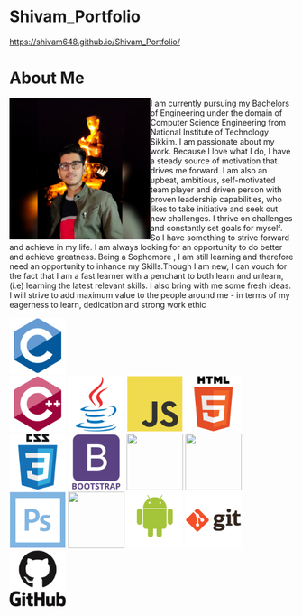 # Shivam_Portfolio
 https://shivam648.github.io/Shivam_Portfolio/

<h1>About Me</h1>

<img align="left"  width="250" height="250" src="img/Shivam.jpg">
I am currently pursuing my Bachelors of Engineering under the domain of Computer Science Engineering from National Institute of Technology Sikkim. I am passionate about my work. Because I love what I do, I have a steady source of motivation that drives me forward. I am also an upbeat, ambitious, self-motivated team player and driven person with proven leadership capabilities, who likes to take initiative and seek out new challenges. I thrive on challenges and constantly set goals for myself. So I have something to strive forward and achieve in my life. I am always looking for an opportunity to do better and achieve greatness.
Being a Sophomore , I am still learning and therefore need an opportunity to inhance my Skills.Though I am new, I can vouch for the fact that I am a fast learner with a penchant to both learn and unlearn,(i.e) learning the latest relevant skills. I also bring with me some fresh ideas. I will strive to add maximum value to the people around me - in terms of my eagerness to learn, dedication and strong work ethic
<br clear="left"/>
 

<p float="left">
      <img width="100" height="100" src="https://raw.githubusercontent.com/devicons/devicon/master/icons/c/c-original.svg"/> <br>
      <img width="100" height="100" src="https://raw.githubusercontent.com/devicons/devicon/master/icons/cplusplus/cplusplus-original.svg"/>
      <img width="100" height="100" src="https://raw.githubusercontent.com/devicons/devicon/master/icons/java/java-original.svg"/>
      <img width="100" height="100" src="https://raw.githubusercontent.com/devicons/devicon/master/icons/javascript/javascript-original.svg"//>
      <img width="100" height="100" src="https://raw.githubusercontent.com/devicons/devicon/master/icons/html5/html5-original-wordmark.svg"/>
      <img width="100" height="100" src="https://raw.githubusercontent.com/devicons/devicon/master/icons/css3/css3-original-wordmark.svg"/>
      <img width="100" height="100" src="https://raw.githubusercontent.com/devicons/devicon/master/icons/bootstrap/bootstrap-plain-wordmark.svg"/>
      <img width="100" height="100" src="https://raw.githubusercontent.com/prplx/svg-logos/5585531d45d294869c4eaab4d7cf2e9c167710a9/svg/materialize.svg"/> 
      <img width="100" height="100" src="https://icongr.am/devicon/nodejs-original-wordmark.svg?size=128&color=currentColor"/>
      <img width="100" height="100" src="https://raw.githubusercontent.com/devicons/devicon/master/icons/photoshop/photoshop-line.svg"/>
      <img width="100" height="100" src="https://cdn.worldvectorlogo.com/logos/adobe-xd.svg"/>
      <img width="100" height="100" src="https://raw.githubusercontent.com/devicons/devicon/master/icons/android/android-original-wordmark.svg"/>
      <img width="100" height="100" src="https://raw.githubusercontent.com/devicons/devicon/master/icons/git/git-original-wordmark.svg"/>
      <img width="100" height="100" src="https://raw.githubusercontent.com/devicons/devicon/master/icons/github/github-original-wordmark.svg"/>
 </p> 
